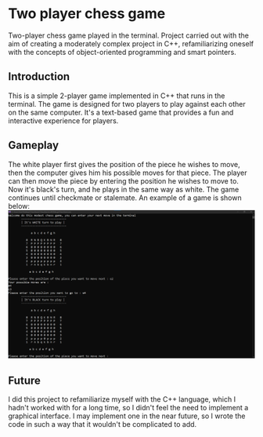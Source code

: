 # Two player chess game
Two-player chess game played in the terminal. Project carried out with the aim of creating a moderately complex project in C++, refamiliarizing oneself with the concepts of object-oriented programming and smart pointers.

## Introduction

This is a simple 2-player game implemented in C++ that runs in the terminal. The game is designed for two players to play against each other on the same computer. It's a text-based game that provides a fun and interactive experience for players.

## Gameplay
The white player first gives the position of the piece he wishes to move, then the computer gives him his possible moves for that piece. The player can then move the piece by entering the position he wishes to move to. Now it's black's turn, and he plays in the same way as white. The game continues until checkmate or stalemate. An example of a game is shown below:
<img src='ressources\game_exemple.png' width=700 allign=center>

## Future

I did this project to refamiliarize myself with the C++ language, which I hadn't worked with for a long time, so I didn't feel the need to implement a graphical interface. I may implement one in the near future, so I wrote the code in such a way that it wouldn't be complicated to add.
